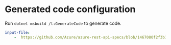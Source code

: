 # Generated code configuration

Run `dotnet msbuild /t:GenerateCode` to generate code.

``` yaml
input-file:
    -  https://github.com/Azure/azure-rest-api-specs/blob/1467080f2f3b1487d5d64683b9e15e71a8e6507d/specification/cognitiveservices/data-plane/CustomVision/Prediction/stable/v3.1/Prediction.json
```
